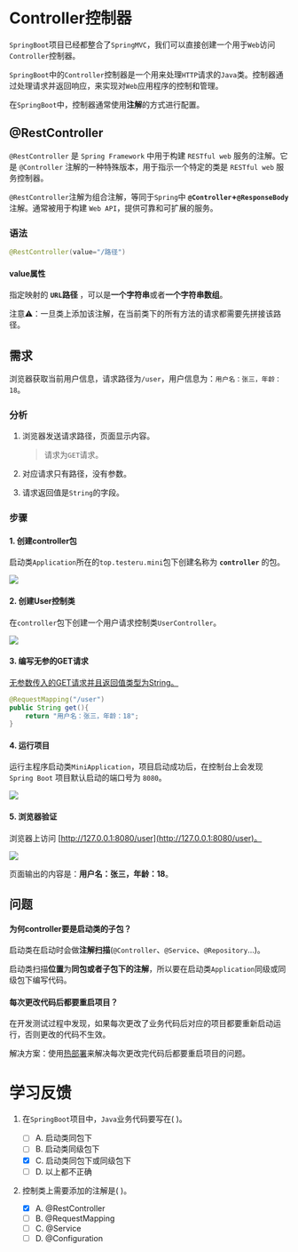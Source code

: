 # Controller控制器

`SpringBoot`项目已经都整合了`SpringMVC`，我们可以直接创建一个用于`Web`访问`Controller`控制器。

`SpringBoot`中的`Controller`控制器是一个用来处理`HTTP`请求的`Java`类。控制器通过处理请求并返回响应，来实现对`Web`应用程序的控制和管理。

在`SpringBoot`中，控制器通常使用**注解**的方式进行配置。


## @RestController

`@RestController` 是 `Spring Framework` 中用于构建 `RESTful web` 服务的注解。它是 `@Controller` 注解的一种特殊版本，用于指示一个特定的类是 `RESTful web` 服务控制器。

`@RestController`注解为组合注解，等同于`Spring`中 **`@Controller`+`@ResponseBody`** 注解。通常被用于构建 `Web API`，提供可靠和可扩展的服务。

### 语法

```java
@RestController(value="/路径")
```

#### value属性

指定映射的 **`URL`路径** ，可以是**一个字符串**或者**一个字符串数组**。

注意⚠️：一旦类上添加该注解，在当前类下的所有方法的请求都需要先拼接该路径。

## 需求

浏览器获取当前用户信息，请求路径为`/user`，用户信息为：`用户名：张三，年龄：18`。

### 分析

1. 浏览器发送请求路径，页面显示内容。
   >请求为`GET`请求。

2. 对应请求只有路径，没有参数。

3. 请求返回值是`String`的字段。

### 步骤

#### 1. 创建controller包

启动类`Application`所在的`top.testeru.mini`包下创建名称为
**`controller`** 的包。

![](https://cdn.jsdelivr.net/gh/TesterDevSoul/blog_pic/springboot/20230321160629.png)

#### 2. 创建User控制类

在`controller`包下创建一个用户请求控制类`UserController`。

![](https://cdn.jsdelivr.net/gh/TesterDevSoul/blog_pic/springboot/20230321160939.png)


#### 3. 编写无参的GET请求

[无参数传入的GET请求并且返回值类型为String。](GET请求-无参&String返回值.md)

```java
@RequestMapping("/user")
public String get(){
    return "用户名：张三，年龄：18";
}
```

#### 4. 运行项目 

运行主程序启动类`MiniApplication`，项目启动成功后，在控制台上会发现 `Spring Boot` 项目默认启动的端口号为 `8080`。

![](https://cdn.jsdelivr.net/gh/TesterDevSoul/blog_pic/springboot/20230321162216.png)


#### 5. 浏览器验证

浏览器上访问 [http://127.0.0.1:8080/user](http://127.0.0.1:8080/user)。

![](https://cdn.jsdelivr.net/gh/TesterDevSoul/blog_pic/springboot/20230321162306.png)

页面输出的内容是：**用户名：张三，年龄：18**。


## 问题

#### 为何controller要是启动类的子包？

启动类在启动时会做**注解扫描**(`@Controller`、`@Service`、`@Repository`...)。

启动类扫描**位置**为**同包或者子包下的注解**，所以要在启动类`Application`同级或同级包下编写代码。

#### 每次更改代码后都要重启项目？

在开发测试过程中发现，如果每次更改了业务代码后对应的项目都要重新启动运行，否则更改的代码不生效。

解决方案：使用[热部署](热部署.md)来解决每次更改完代码后都要重启项目的问题。


# 学习反馈

1. 在`SpringBoot`项目中，`Java`业务代码要写在( )。

   - [ ] A. 启动类同包下
   - [ ] B. 启动类同级包下
   - [x] C. 启动类同包下或同级包下
   - [ ] D. 以上都不正确

2. 控制类上需要添加的注解是( )。

   - [x] A. @RestController
   - [ ] B. @RequestMapping
   - [ ] C. @Service
   - [ ] D. @Configuration